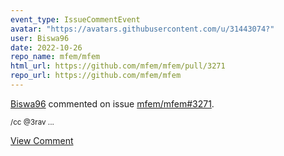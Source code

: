 ```yaml
---
event_type: IssueCommentEvent
avatar: "https://avatars.githubusercontent.com/u/31443074?"
user: Biswa96
date: 2022-10-26
repo_name: mfem/mfem
html_url: https://github.com/mfem/mfem/pull/3271
repo_url: https://github.com/mfem/mfem
---
```


<a href='https://github.com/Biswa96' target='_blank'>Biswa96</a> commented on issue <a href='https://github.com/mfem/mfem/pull/3271' target='_blank'>mfem/mfem#3271</a>.

<small>/cc @3rav ...</small>

<a href='https://github.com/mfem/mfem/pull/3271' target='_blank'>View Comment</a>